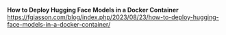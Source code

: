 **How to Deploy Hugging Face Models in a Docker Container**
https://fgiasson.com/blog/index.php/2023/08/23/how-to-deploy-hugging-face-models-in-a-docker-container/
